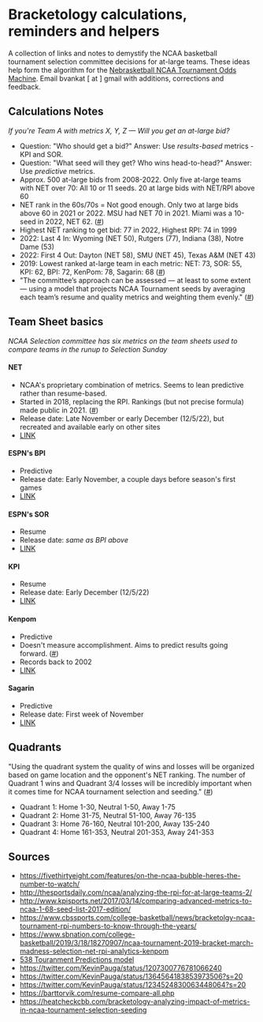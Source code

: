# Bracketology calculations, reminders and helpers

A collection of links and notes to demystify the NCAA basketball tournament selection committee decisions for at-large teams. These ideas help form the algorithm for the [Nebrasketball NCAA Tournament Odds Machine](https://nebrasketball.info). Email bvankat [ at ] gmail with additions, corrections and feedback.

## Calculations Notes

*If you're Team A with metrics X, Y, Z — Will you get an at-large bid?*

- Question: "Who should get a bid?" Answer: Use *results-based* metrics - KPI and SOR. 
- Question: "What seed will they get? Who wins head-to-head?" Answer: Use *predictive* metrics.
- Approx. 500 at-large bids from 2008-2022. Only five at-large teams with NET over 70: All 10 or 11 seeds. 20 at large bids with NET/RPI above 60 
- NET rank in the 60s/70s = Not good enough. Only two at large bids above 60 in 2021 or 2022. MSU had NET 70 in 2021. Miami was a 10-seed in 2022, NET 62. ([#](https://twitter.com/JohnGasaway/status/1620824438974418952))
- Highest NET ranking to get bid: 77 in 2022, Highest RPI: 74 in 1999
- 2022: Last 4 In: Wyoming (NET 50), Rutgers (77), Indiana (38), Notre Dame (53)
- 2022: First 4 Out: Dayton (NET 58), SMU (NET 45), Texas A&M (NET 43) 
- 2019: Lowest ranked at-large team in each metric: NET: 73, SOR: 55, KPI: 62, BPI: 72, KenPom: 78, Sagarin: 68 ([#](https://twitter.com/KevinPauga/status/1364564183853973506?s=20))
- "The committee’s approach can be assessed — at least to some extent — using a model that projects NCAA Tournament seeds by averaging each team’s resume and quality metrics and weighting them evenly." ([#](https://heatcheckcbb.com/bracketology-analyzing-impact-of-metrics-in-ncaa-tournament-selection-seeding/))

## Team Sheet basics

*NCAA Selection committee has six metrics on the team sheets used to compare teams in the runup to Selection Sunday*

#### NET
- NCAA's proprietary combination of metrics. Seems to lean predictive rather than resume-based.
- Started in 2018, replacing the RPI. Rankings (but not precise formula) made public in 2021. ([#](https://www.ncaa.com/news/basketball-men/article/2022-12-05/college-basketballs-net-rankings-explained))
- Release date: Late November or early December (12/5/22), but recreated and available early on other sites
- [LINK](https://www.ncaa.com/rankings/basketball-men/d1/ncaa-mens-basketball-net-rankings)

#### ESPN's BPI
- Predictive
- Release date: Early November, a couple days before season's first games
- [LINK](https://www.espn.com/mens-college-basketball/bpi)

#### ESPN's SOR
- Resume
- Release date: *same as BPI above*
- [LINK](https://www.espn.com/mens-college-basketball/bpi)

#### KPI
- Resume
- Release date: Early December (12/5/22)
- [LINK](https://faktorsports.com/)

#### Kenpom
- Predictive
- Doesn't measure accomplishment. Aims to predict results going forward. ([#](https://twitter.com/kenpomeroy/status/1229504597716160512))
- Records back to 2002
- [LINK](https://kenpom.com/)

#### Sagarin
- Predictive
- Release date: First week of November
- [LINK](http://sagarin.com/sports/cbsend.htm)


## Quadrants

"Using the quadrant system the quality of wins and losses will be organized based on game location and the opponent's NET ranking. The number of Quadrant 1 wins and Quadrant 3/4 losses will be incredibly important when it comes time for NCAA tournament selection and seeding." ([#](https://www.ncaa.com/news/basketball-men/article/2022-12-05/college-basketballs-net-rankings-explained))

- Quadrant 1: Home 1-30, Neutral 1-50, Away 1-75
- Quadrant 2: Home 31-75, Neutral 51-100, Away 76-135
- Quadrant 3: Home 76-160, Neutral 101-200, Away 135-240
- Quadrant 4: Home 161-353, Neutral 201-353, Away 241-353



## Sources

- https://fivethirtyeight.com/features/on-the-ncaa-bubble-heres-the-number-to-watch/
- http://thesportsdaily.com/ncaa/analyzing-the-rpi-for-at-large-teams-2/
- http://www.kpisports.net/2017/03/14/comparing-advanced-metrics-to-ncaa-1-68-seed-list-2017-edition/
- https://www.cbssports.com/college-basketball/news/bracketolgy-ncaa-tournament-rpi-numbers-to-know-through-the-years/
- https://www.sbnation.com/college-basketball/2019/3/18/18270907/ncaa-tournament-2019-bracket-march-madness-selection-net-rpi-analytics-kenpom
- [538 Touranment Predictions model](https://fivethirtyeight.com/methodology/how-our-march-madness-predictions-work-2)
- https://twitter.com/KevinPauga/status/1207300776781066240
- https://twitter.com/KevinPauga/status/1364564183853973506?s=20
- https://twitter.com/KevinPauga/status/1234524830063448064?s=20
- https://barttorvik.com/resume-compare-all.php
- https://heatcheckcbb.com/bracketology-analyzing-impact-of-metrics-in-ncaa-tournament-selection-seeding

